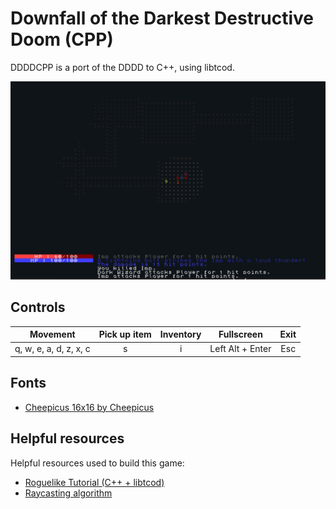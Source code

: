 # Downfall of the Darkest Destructive Doom (CPP)
 DDDDCPP is a port of the DDDD to C++, using libtcod.

![sample screenshot](screenshots/rand_lvl.png)

## Controls

|         Movement       | Pick up item | Inventory |    Fullscreen    | Exit |
|:----------------------:|:------------:|:---------:|:----------------:|:----:|
| q, w, e, a, d, z, x, c |       s      |     i     | Left Alt + Enter | Esc  |

## Fonts

* [Cheepicus 16x16 by Cheepicus](http://dwarffortresswiki.org/Tileset_repository#cheepicus_16x16)

## Helpful resources
Helpful resources used to build this game:

* [Roguelike Tutorial (C++ + libtcod)](http://www.roguebasin.com/index.php?title=Complete_roguelike_tutorial_using_C%2B%2B_and_libtcod_-_part_1:_setting_up)
* [Raycasting algorithm](http://www.roguebasin.com/index.php?title=Raycasting_in_python)
